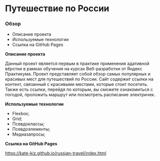 # Путешествие по России

### Обзор
* Описание проекта
* Используемые технологии
* Ссылка на GitHub Pages

**Описание проекта**

Данный проект является первым в практике применения адативной вёрстки в рамках обучения на курсах Веб-разработки от Яндекс Практикума. 
Проект представляет собой обзор самых популярных и красивых мест для путешествий по России. 
Сайт содержит ссылки на контент, связанный с красивыми местами, которые стоит посетить. Также есть ссылки, перейдя по которым, вы сможете ознакомиться с погодой, проложить маршрут или посмотреть расписание электричек.

**Используемые технологии**
 
- Flexbox;
- Grid; 
- Псевдоклассы;
- Псевдоэлементы; 
- Медиазапросы;

**Ссылка на GitHub Pages**

https://kate-kiz.github.io/russian-travel/index.html
